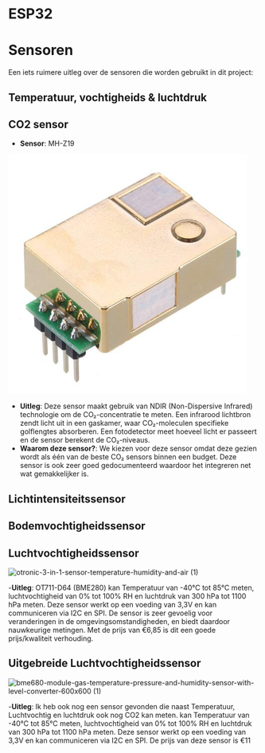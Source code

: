 # ESP32

# Sensoren
Een iets ruimere uitleg over de sensoren die worden gebruikt in dit project:

## Temperatuur, vochtigheids & luchtdruk
## CO2 sensor
- **Sensor**: MH-Z19


![Co₂ sensor](./Info%20componenten/images/MH-Z19.jpg)
- **Uitleg**: Deze sensor maakt gebruik van NDIR (Non-Dispersive Infrared) technologie om de CO₂-concentratie te meten. Een infrarood lichtbron zendt licht uit in een gaskamer, waar CO₂-moleculen specifieke golflengtes absorberen. Een fotodetector meet hoeveel licht er passeert en de sensor berekent de CO₂-niveaus.
- **Waarom deze sensor?**: We kiezen voor deze sensor omdat deze gezien wordt als één van de beste CO₂ sensors binnen een budget. Deze sensor is ook zeer goed gedocumenteerd waardoor het integreren net wat gemakkelijker is.
## Lichtintensiteitssensor
## Bodemvochtigheidssensor
## Luchtvochtigheidssensor
![otronic-3-in-1-sensor-temperature-humidity-and-air (1)](https://github.com/user-attachments/assets/e4e60abc-08a6-46e7-9678-48090e1f7f54)

-**Uitleg**: OT711-D64 (BME280) kan Temperatuur van  -40°C tot 85°C meten, luchtvochtigheid van 0% tot 100% RH  en luchtdruk van 300 hPa tot 1100 hPa meten. Deze sensor werkt op een voeding van 3,3V en kan communiceren via I2C en SPI. De sensor is zeer gevoelig voor veranderingen in de omgevingsomstandigheden, en biedt daardoor nauwkeurige metingen. Met de prijs van €6,85 is dit een goede prijs/kwaliteit verhouding.
## Uitgebreide Luchtvochtigheidssensor
![bme680-module-gas-temperature-pressure-and-humidity-sensor-with-level-converter-600x600 (1)](https://github.com/user-attachments/assets/362c3337-7cb9-4ab1-9d78-e8174fd1574c)

-**Uitleg**: Ik heb ook nog een sensor gevonden die naast Temperatuur, Luchtvochtig en luchtdruk ook nog CO2 kan meten. kan Temperatuur van  -40°C tot 85°C meten, luchtvochtigheid van 0% tot 100% RH  en luchtdruk van 300 hPa tot 1100 hPa meten. Deze sensor werkt op een voeding van 3,3V en kan communiceren via I2C en SPI.
De prijs van deze sensor is €11

